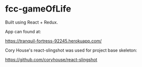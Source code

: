 # fcc-gameOfLife

Built using React + Redux.

App can found at:

https://tranquil-fortress-92245.herokuapp.com/

Cory House's react-slingshot was used for project base skeleton:

https://github.com/coryhouse/react-slingshot
